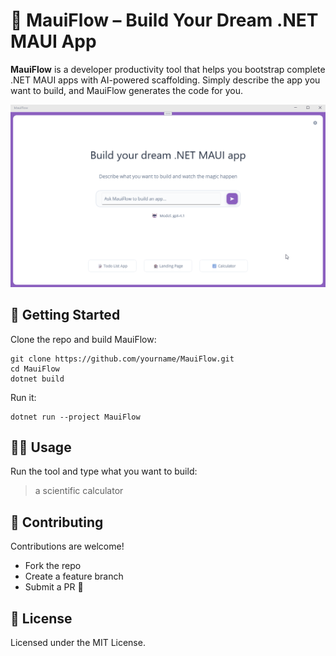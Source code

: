 # 🌊 MauiFlow – Build Your Dream .NET MAUI App

**MauiFlow** is a developer productivity tool that helps you bootstrap complete .NET MAUI apps with AI-powered scaffolding.
Simply describe the app you want to build, and MauiFlow generates the code for you.

![MauiFlow](images/mauiflow-calculator.gif)

## 🚀 Getting Started

Clone the repo and build MauiFlow:

```
git clone https://github.com/yourname/MauiFlow.git
cd MauiFlow
dotnet build
```

Run it:

```
dotnet run --project MauiFlow
```

## 🧑‍💻 Usage

Run the tool and type what you want to build:

> a scientific calculator

## 🤝 Contributing

Contributions are welcome!

* Fork the repo
* Create a feature branch
* Submit a PR 🎉

## 📜 License

Licensed under the MIT License.